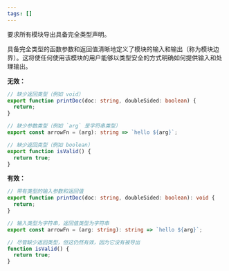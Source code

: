 ```yaml
---
tags: []
---
```


要求所有模块导出具备完全类型声明。

具备完全类型的函数参数和返回值清晰地定义了模块的输入和输出（称为模块边界）。这将使任何使用该模块的用户能够以类型安全的方式明确如何提供输入和处理输出。

**无效：**

```typescript
// 缺少返回类型（例如 void）
export function printDoc(doc: string, doubleSided: boolean) {
  return;
}

// 缺少参数类型（例如 `arg` 是字符串类型）
export const arrowFn = (arg): string => `hello ${arg}`;

// 缺少返回类型（例如 boolean）
export function isValid() {
  return true;
}
```

**有效：**

```typescript
// 带有类型的输入参数和返回值
export function printDoc(doc: string, doubleSided: boolean): void {
  return;
}

// 输入类型为字符串，返回值类型为字符串
export const arrowFn = (arg: string): string => `hello ${arg}`;

// 尽管缺少返回类型，但这仍然有效，因为它没有被导出
function isValid() {
  return true;
}
```